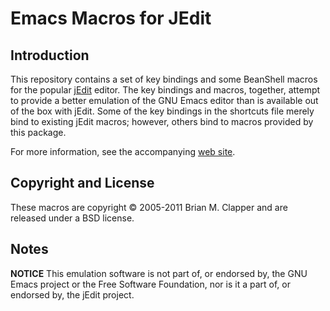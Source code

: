 Emacs Macros for JEdit
======================

## Introduction

This repository contains a set of key bindings and some BeanShell macros
for the popular [jEdit][] editor. The key bindings and macros, together,
attempt to provide a better emulation of the GNU Emacs editor than is
available out of the box with jEdit. Some of the key bindings in the
shortcuts file merely bind to existing jEdit macros; however, others bind
to macros provided by this package.

For more information, see the accompanying [web site][].

## Copyright and License

These macros are copyright &copy; 2005-2011 Brian M. Clapper and are
released under a BSD license.

## Notes

**NOTICE** This emulation software is not part of, or endorsed by, the GNU
Emacs project or the Free Software Foundation, nor is it a part of, or
endorsed by, the jEdit project.

[jEdit]: https://jedit.org/
[web site]: https://software.clapper.org/jedit-emacs/
